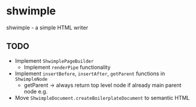 # shwimple

 shwimple - a simple HTML writer

## TODO

- Implement `ShwimplePageBuilder`
  - Implement `renderPipe` functionality
- Implement `insertBefore`, `insertAfter`, `getParent` functions in `ShwimpleNode`
  - getParent -> always return top level node if already main parent node e.g. <html></html>
- Move `ShwimpleDocument.createBoilerplateDocument` to semantic HTML
